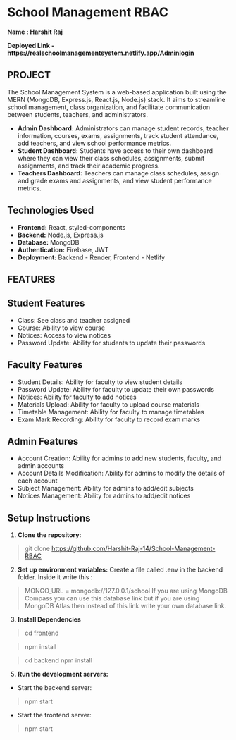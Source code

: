 # School Management RBAC

**Name : Harshit Raj**

**Deployed Link  -https://realschoolmanagementsystem.netlify.app/Adminlogin**

## PROJECT
The School Management System is a web-based application built using the MERN (MongoDB, Express.js, React.js, Node.js) stack. 
It aims to streamline school management, class organization, and facilitate communication between students, teachers, and administrators.

- **Admin Dashboard:** Administrators can manage student records, teacher information, courses, exams, assignments, track student attendance, add teachers, and view school performance metrics.
- **Student Dashboard:** Students have access to their own dashboard where they can view their class schedules, assignments, submit assignments, and track their academic progress.
- **Teachers Dashboard:** Teachers can manage class schedules, assign and grade exams and assignments, and view student performance metrics.


## Technologies Used
- **Frontend:** React, styled-components
- **Backend:** Node.js, Express.js
- **Database:** MongoDB
- **Authentication:** Firebase, JWT
- **Deployment:** Backend - Render, Frontend - Netlify


## FEATURES
## Student Features
- Class: See class and teacher assigned
- Course: Ability to view course
- Notices: Access to view notices
- Password Update: Ability for students to update their passwords

## Faculty Features
- Student Details: Ability for faculty to view student details
- Password Update: Ability for faculty to update their own passwords
- Notices: Ability for faculty to add notices
- Materials Upload: Ability for faculty to upload course materials
- Timetable Management: Ability for faculty to manage timetables
- Exam Mark Recording: Ability for faculty to record exam marks

## Admin Features
- Account Creation: Ability for admins to add new students, faculty, and admin accounts
- Account Details Modification: Ability for admins to modify the details of each account
- Subject Management: Ability for admins to add/edit subjects
- Notices Management: Ability for admins to add/edit notices

## Setup Instructions
1. **Clone the repository:**
> git clone https://github.com/Harshit-Raj-14/School-Management-RBAC

2. **Set up environment variables:**
Create a file called .env in the backend folder. Inside it write this :
> MONGO_URL = mongodb://127.0.0.1/school
If you are using MongoDB Compass you can use this database link but if you are using MongoDB Atlas then instead of this link write your own database link.

3. **Install Dependencies**
> cd frontend

> npm install

> cd backend
> npm install

5. **Run the development servers:**
- Start the backend server:
> npm start

- Start the frontend server:
> npm start

